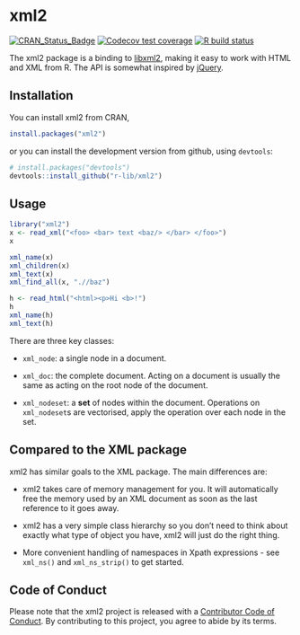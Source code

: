 
<!-- README.md is generated from README.Rmd. Please edit that file -->

# xml2

<!-- badges: start -->

[![CRAN_Status_Badge](https://www.r-pkg.org/badges/version/xml2)](https://cran.r-project.org/package=xml2)
[![Codecov test
coverage](https://codecov.io/gh/r-lib/xml2/branch/master/graph/badge.svg)](https://app.codecov.io/gh/r-lib/xml2?branch=main)
[![R build
status](https://github.com/r-lib/xml2/workflows/R-CMD-check/badge.svg)](https://github.com/r-lib/xml2/actions)
<!-- badges: end -->

The xml2 package is a binding to [libxml2](http://xmlsoft.org), making
it easy to work with HTML and XML from R. The API is somewhat inspired
by [jQuery](https://jquery.com).

## Installation

You can install xml2 from CRAN,

``` r
install.packages("xml2")
```

or you can install the development version from github, using
`devtools`:

``` r
# install.packages("devtools")
devtools::install_github("r-lib/xml2")
```

## Usage

``` r
library("xml2")
x <- read_xml("<foo> <bar> text <baz/> </bar> </foo>")
x

xml_name(x)
xml_children(x)
xml_text(x)
xml_find_all(x, ".//baz")

h <- read_html("<html><p>Hi <b>!")
h
xml_name(h)
xml_text(h)
```

There are three key classes:

- `xml_node`: a single node in a document.

- `xml_doc`: the complete document. Acting on a document is usually the
  same as acting on the root node of the document.

- `xml_nodeset`: a **set** of nodes within the document. Operations on
  `xml_nodeset`s are vectorised, apply the operation over each node in
  the set.

## Compared to the XML package

xml2 has similar goals to the XML package. The main differences are:

- xml2 takes care of memory management for you. It will automatically
  free the memory used by an XML document as soon as the last reference
  to it goes away.

- xml2 has a very simple class hierarchy so you don’t need to think
  about exactly what type of object you have, xml2 will just do the
  right thing.

- More convenient handling of namespaces in Xpath expressions - see
  `xml_ns()` and `xml_ns_strip()` to get started.

## Code of Conduct

Please note that the xml2 project is released with a [Contributor Code
of Conduct](https://xml2.r-lib.org/CODE_OF_CONDUCT.html). By
contributing to this project, you agree to abide by its terms.
